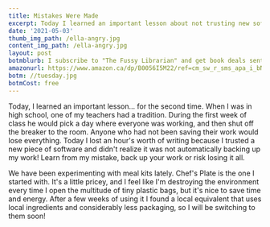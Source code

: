 ```yaml
---
title: Mistakes Were Made
excerpt: Today I learned an important lesson about not trusting new software.
date: '2021-05-03'
thumb_img_path: /ella-angry.jpg
content_img_path: /ella-angry.jpg
layout: post
botmblurb: I subscribe to "The Fussy Librarian" and get book deals sent to my email every Friday. So far I am happy with the service, although I usually only like one book in every two or three weeks. That is how I found out about this awesome series.
amazonurl: https://www.amazon.ca/dp/B0056I5M22/ref=cm_sw_r_sms_apa_i_bN0REbA914RAS
botm: //tuesday.jpg
botmCost: free
---
```


Today, I learned an important lesson... for the second time. When I was in high school, one of my teachers had a tradition. During the first week of class he would pick a day where everyone was working, and then shut off the breaker to the room. Anyone who had not been saving their work would lose everything. Today I lost an hour's worth of writing because I trusted a new piece of software and didn't realize it was not automatically backing up my work! Learn from my mistake, back up your work or risk losing it all.

We have been experimenting with meal kits lately. Chef's Plate is the one I started with. It's a little pricey, and I feel like I'm destroying the environment every time I open the multitude of tiny plastic bags, but it's nice to save time and energy. After a few weeks of using it I found a local equivalent that uses local ingredients and considerably less packaging, so I will be switching to them soon!